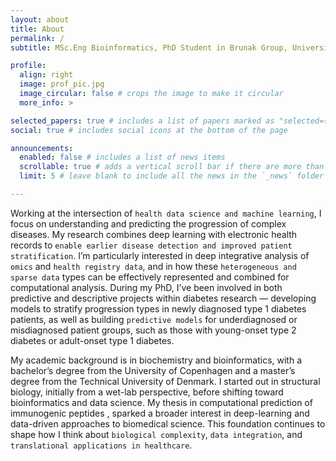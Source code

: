 ```yaml
---
layout: about
title: About
permalink: /
subtitle: MSc.Eng Bioinformatics, PhD Student in Brunak Group, University of Copenhagen

profile:
  align: right
  image: prof_pic.jpg
  image_circular: false # crops the image to make it circular
  more_info: >

selected_papers: true # includes a list of papers marked as "selected={true}"
social: true # includes social icons at the bottom of the page

announcements:
  enabled: false # includes a list of news items
  scrollable: true # adds a vertical scroll bar if there are more than 3 news items
  limit: 5 # leave blank to include all the news in the `_news` folder

---
```


Working at the intersection of `health data science and machine learning`, I focus on understanding and predicting the progression of complex diseases. My research combines deep learning with electronic health records to `enable earlier disease detection and improved patient stratification`. I’m particularly interested in deep integrative analysis of `omics` and `health registry data`, and in how these `heterogeneous and sparse data` types can be effectively represented and combined for computational analysis. During my PhD, I’ve been involved in both predictive and descriptive projects within diabetes research — developing models to stratify progression types in newly diagnosed type 1 diabetes patients, as well as building `predictive models` for underdiagnosed or misdiagnosed patient groups, such as those with young-onset type 2 diabetes or adult-onset type 1 diabetes.

My academic background is in biochemistry and bioinformatics, with a bachelor’s degree from the University of Copenhagen and a master’s degree from the Technical University of Denmark. I started out in structural biology, initially from a wet-lab perspective, before shifting toward bioinformatics and data science. My thesis in computational prediction of immunogenic peptides , sparked a broader interest in deep-learning and data-driven approaches to biomedical science. This foundation continues to shape how I think about `biological complexity`, `data integration`, and `translational applications in healthcare`.
